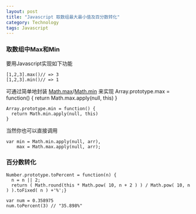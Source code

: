 ```yaml
---
layout: post
title: "Javascript 取数组最大最小值及百分数转化"
category: Technology
tags: Javascript
---
```


### 取数组中Max和Min
要用Javascript实现如下功能

    [1,2,3].max()// => 3 
    [1,2,3].min()// => 1

可通过简单地封装
[Math.max](https://developer.mozilla.org/en-US/docs/JavaScript/Reference/Global_Objects/Math/max)/[Math.min](https://developer.mozilla.org/en-US/docs/JavaScript/Reference/Global_Objects/Math/min) 来实现
    Array.prototype.max = function() {
      return Math.max.apply(null, this)
    }

    Array.prototype.min = function() {
      return Math.min.apply(null, this)
    }

当然你也可以直接调用

    var min = Math.min.apply(null, arr),
        max = Math.max.apply(null, arr);

### 百分数转化
    Number.prototype.toPercent = function(n) {
      n = n || 2;
      return ( Math.round(this * Math.pow( 10, n + 2 ) ) / Math.pow( 10, n ) ).toFixed( n ) +'%';}

    var num = 0.358975
    num.toPercent(3) // "35.898%"
